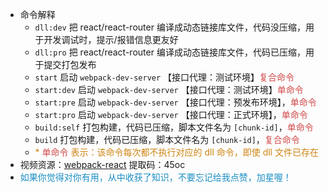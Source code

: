 * 命令解释
  * <code>dll:dev</code> 把 react/react-router 编译成动态链接库文件，代码没压缩，用于开发调试时，提示/报错信息更友好
  * <code>dll:pro</code> 把 react/react-router 编译成动态链接库文件，代码已压缩，用于提交打包发布
  * <code>start</code> 启动 <code>webpack-dev-server</code> 【接口代理：测试环境】<span style="color: #d24949">复合命令</span>
  * <code>start:dev</code> 启动 <code>webpack-dev-server</code> 【接口代理：测试环境】<span style="color: #d24949">单命令</span>
  * <code>start:pre</code> 启动 <code>webpack-dev-server</code> 【接口代理：预发布环境】，<span style="color: #d24949">单命令</span>
  * <code>start:pro</code> 启动 <code>webpack-dev-server</code> 【接口代理：正式环境】，<span style="color: #d24949">单命令</span>
  * <code>build:self</code> 打包构建，代码已压缩，脚本文件名为 <code>[chunk-id]</code>，<span style="color: #d24949">单命令</span>
  * <code>build</code> 打包构建，代码已压缩，脚本文件名为 <code>[chunk-id]</code>，<span style="color: #d24949">复合命令</span>
  * <span style="color: #ce8512">* <span style="color: #d24949">单命令</span> 表示：该命令每次都不执行对应的 dll 命令，即使 dll 文件已存在</span>
* 视频资源：[webpack-react](https://pan.baidu.com/s/1zKyz10c9-6UK9NDv2A8hfg) 提取码：45oc
* <span style="color: #1b8ec4;">如果你觉得对你有用，从中收获了知识，不要忘记给我点赞，加星喔！</span>
